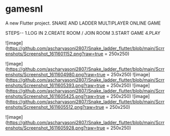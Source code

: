 # gamesnl

A new Flutter project.
SNAKE AND LADDER MULTIPLAYER ONLINE GAME 

STEPS-- 
1.LOG IN 
2.CREATE ROOM / JOIN ROOM
3.START GAME
4.PLAY 




![image](https://github.com/ascharyasoni2807/Snake_ladder_flutter/blob/main/Scrrenshots/Screenshot_1611601152.png?raw=true = 250x250)

![image](https://github.com/ascharyasoni2807/Snake_ladder_flutter/blob/main/Scrrenshots/Screenshot_1611604980.png?raw=true = 250x250)
![image](https://github.com/ascharyasoni2807/Snake_ladder_flutter/blob/main/Scrrenshots/Screenshot_1611605393.png?raw=true = 250x250)
![image](https://github.com/ascharyasoni2807/Snake_ladder_flutter/blob/main/Scrrenshots/Screenshot_1611605425.png?raw=true = 250x250)
![image](https://github.com/ascharyasoni2807/Snake_ladder_flutter/blob/main/Scrrenshots/Screenshot_1611605512.png?raw=true = 250x250)

![image](https://github.com/ascharyasoni2807/Snake_ladder_flutter/blob/main/Scrrenshots/Screenshot_1611605928.png?raw=true = 250x250)


